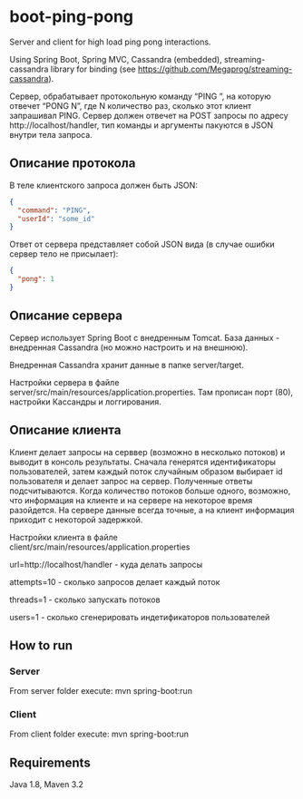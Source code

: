 # boot-ping-pong

Server and client for high load ping pong interactions.

Using Spring Boot, Spring MVC, Cassandra (embedded), streaming-cassandra library for binding (see
    https://github.com/Megaprog/streaming-cassandra).

Сервер, обрабатывает  протокольную команду “PING <userId>”, на которую отвечет “PONG N”, где N количество раз, сколько этот клиент запрашивал PING.
Сервер должен отвечет на POST запросы по адресу http://localhost/handler, тип команды и аргументы пакуются в JSON внутри тела запроса.

## Описание протокола
В теле клиентского запроса должен быть JSON:

```json
{
  "command": "PING",
  "userId": "some_id"
}
```

Ответ от сервера представляет собой JSON вида (в случае ошибки сервер тело не присылает):

```json
{
  "pong": 1
}
```

## Описание сервера

Сервер использует Spring Boot с внедренным Tomcat. База данных - внедренная Cassandra (но можно настроить и на внешнюю).

Внедренная Cassandra хранит данные в папке server/target.

Настройки сервера в файле server/src/main/resources/application.properties. Там прописан порт (80), настройки Кассандры и логгирования.

## Описание клиента

Клиент делает запросы на серввер (возможно в несколько потоков) и выводит в консоль результаты.
Сначала генерятся идентификаторы пользователей, затем каждый поток случайным образом выбирает id пользователя и делает запрос на сервер.
Полученные ответы подсчитываются. Когда количество потоков больше одного, возможно, что информация на клиенте и на сервере на некоторое время
разойдется. На сервере данные всегда точные, а на клиент информация приходит с некоторой задержкой.

Настройки клиента в файле client/src/main/resources/application.properties

url=http://localhost/handler - куда делать запросы

attempts=10 - сколько запросов делает каждый поток

threads=1 - сколько запускать потоков

users=1 - сколько сгенерировать индетификаторов пользователей

## How to run

### Server
From server folder execute: mvn spring-boot:run

### Client
From client folder execute: mvn spring-boot:run

## Requirements

Java 1.8, Maven 3.2
